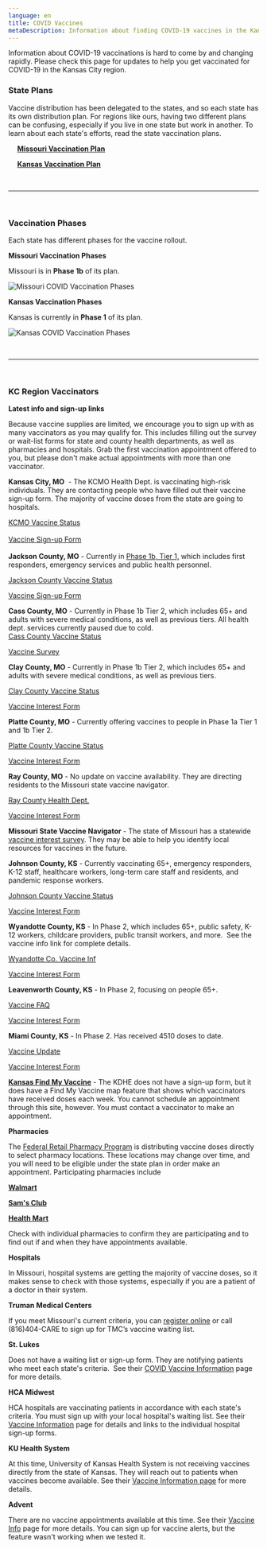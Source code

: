 ```yaml
---
language: en
title: COVID Vaccines
metaDescription: Information about finding COVID-19 vaccines in the Kansas City region.
---
```

Information about COVID-19 vaccinations is hard to come by and changing rapidly. Please check this page for updates to help you get vaccinated for COVID-19 in the Kansas City region.

### State Plans

Vaccine distribution has been delegated to the states, and so each state has its own distribution plan. For regions like ours, having two different plans can be confusing, especially if you live in one state but work in another. To learn about each state's efforts, read the state vaccination plans.

&emsp; **[Missouri Vaccination Plan](https://covidvaccine.mo.gov/)**

&emsp; **[Kansas Vaccination Plan](https://www.kansasvaccine.gov/)**

<br><hr><br>

### Vaccination Phases

Each state has different phases for the vaccine rollout. 

**Missouri Vaccination Phases**

Missouri is in **Phase 1b** of its plan.

![Missouri COVID Vaccination Phases](/uploads/600586616801f.image.png)

**Kansas Vaccination Phases**

Kansas is currently in **Phase 1** of its plan. 

![Kansas COVID Vaccination Phases](/uploads/screen-shot-2021-01-18-at-10.01.04-am.png)

<br><hr><br>

### KC Region Vaccinators

**Latest info and sign-up links**

Because vaccine supplies are limited, we encourage you to sign up with as many vaccinators as you may qualify for. This includes filling out the survey or wait-list forms for state and county health departments, as well as pharmacies and hospitals. Grab the first vaccination appointment offered to you, but please don't make actual appointments with more than one vaccinator.

**Kansas City, MO**  - The KCMO Health Dept. is vaccinating high-risk individuals. They are contacting people who have filled out their vaccine sign-up form. The majority of vaccine doses from the state are going to hospitals.

[KCMO Vaccine Status](https://www.kcmo.gov/city-hall/departments/health/covid-19-vaccine)\
[\
Vaccine Sign-up Form](https://hipaa.jotform.com/210117358088152)\
\
**Jackson County, MO** - Currently in [Phase 1b, Tier 1,](https://jacohd.org/covid-vaccines) which includes first responders, emergency services and public health personnel.

[Jackson County Vaccine Status](https://jacohd.org/covid-vaccines)

[Vaccine Sign-up Form](https://jacohd.org/covid-vaccines)



**Cass County, MO** - Currently in Phase 1b Tier 2, which includes 65+ and adults with severe medical conditions, as well as previous tiers. All health dept. services currently paused due to cold.\
[Cass County Vaccine Status](https://casscounty.com/2462/COVID-19-Vaccine)

[Vaccine Survey](https://casscounty-cchd.app.transform.civicplus.com/forms/19861)



**Clay County, MO** - Currently in Phase 1b Tier 2, which includes 65+ and adults with severe medical conditions, as well as previous tiers.[](https://www.clayhealth.com/301/COVID-19-Vaccine)

[Clay County Vaccine Status](https://www.clayhealth.com/301/COVID-19-Vaccine)[](https://hipaa.jotform.com/210138520201032)

[Vaccine Interest Form](https://hipaa.jotform.com/210138520201032)

**Platte County, MO** - Currently offering vaccines to people in Phase 1a Tier 1 and 1b Tier 2.[](https://www.plattecountyhealthdept.com/emergency.aspx)

[Platte County Vaccine Status](https://www.plattecountyhealthdept.com/emergency.aspx)[](https://us.openforms.com/Form/8c3d6585-ebb9-45a3-8d40-0046c31a9a80)

[Vaccine Interest Form](https://us.openforms.com/Form/8c3d6585-ebb9-45a3-8d40-0046c31a9a80)

**Ray County, MO** - No update on vaccine availability. They are directing residents to the Missouri state vaccine navigator.[](https://www.rayhealth.org/covid-19)

[Ray County Health Dept.](https://www.rayhealth.org/covid-19)[](https://docs.google.com/forms/d/e/1FAIpQLSf_GRYL_BCr8IIfCEBqNdGj0Dt4-4piBa_xJn-X5NmvnOZRcQ/viewform)

[Vaccine Interest Form](https://docs.google.com/forms/d/e/1FAIpQLSf_GRYL_BCr8IIfCEBqNdGj0Dt4-4piBa_xJn-X5NmvnOZRcQ/viewform)

**Missouri State Vaccine Navigator** - The state of Missouri has a statewide [vaccine interest survey](https://covidvaccine.mo.gov/navigator/). They may be able to help you identify local resources for vaccines in the future.

**Johnson County, KS** - Currently vaccinating 65+, emergency responders, K-12 staff, healthcare workers, long-term care staff and residents, and pandemic response workers.[](https://www.jocogov.org/covid-19-vaccine)

[Johnson County Vaccine Status](https://www.jocogov.org/covid-19-vaccine)[](https://redcap.jocogov.org/surveys/?s=8KWLNLWWHL&fbclid=IwAR3jhHgJQZ23sJjnluFYXx8XwJFCfmMi-IZ_bqPhGsH4NPMS4c_YBrj6SqQ)

[Vaccine Interest Form](https://redcap.jocogov.org/surveys/?s=8KWLNLWWHL&fbclid=IwAR3jhHgJQZ23sJjnluFYXx8XwJFCfmMi-IZ_bqPhGsH4NPMS4c_YBrj6SqQ)

**Wyandotte County, KS** - In Phase 2, which includes 65+, public safety, K-12 workers, childcare providers, public transit workers, and more.  See the vaccine info link for complete details.[](https://wyandotte-county-covid-19-vaccines-unifiedgov.hub.arcgis.com/)

[Wyandotte Co. Vaccine Inf](https://wyandotte-county-covid-19-vaccines-unifiedgov.hub.arcgis.com/)

[Vaccine Interest Form](https://wyandotte-county-covid-19-vaccines-unifiedgov.hub.arcgis.com/)

**Leavenworth County, KS** - In Phase 2, focusing on people 65+.[](https://www.leavenworthcounty.gov/information/covid-19_information/covid-19_vaccine_faq.php)

[Vaccine FAQ](https://www.leavenworthcounty.gov/information/covid-19_information/covid-19_vaccine_faq.php)[](https://us.openforms.com/Form/2f2bcc68-3b6a-450b-9007-d39819db6572)

[Vaccine Interest Form](https://us.openforms.com/Form/2f2bcc68-3b6a-450b-9007-d39819db6572)

**Miami County, KS** - In Phase 2. Has received 4510 doses to date.[](http://www.miamicountyks.org/AlertCenter.aspx?AID=COVID19-Vaccine-Update-02232021-353)

[Vaccine Update](http://www.miamicountyks.org/AlertCenter.aspx?AID=COVID19-Vaccine-Update-02232021-353)[](http://www.miamicountyks.org/list.aspx?Mode=Subscribe#alertCenter)

[Vaccine Interest Form](http://www.miamicountyks.org/list.aspx?Mode=Subscribe#alertCenter)

**[Kansas Find My Vaccine](https://www.kansasvaccine.gov/160/Find-My-Vaccine)** - The KDHE does not have a sign-up form, but it does have a Find My Vaccine map feature that shows which vaccinators have received doses each week. You cannot schedule an appointment through this site, however. You must contact a vaccinator to make an appointment.

**Pharmacies**

The [Federal Retail Pharmacy Program](https://www.cdc.gov/vaccines/covid-19/retail-pharmacy-program/participating-pharmacies.html) is distributing vaccine doses directly to select pharmacy locations. These locations may change over time, and you will need to be eligible under the state plan in order make an appointment. Participating pharmacies include

**[Walmart](https://www.walmart.com/cp/1228302)**

**[Sam's Club](https://www.kcmo.gov/?splash=https%3a%2f%2fwww.samsclub.com%2fpharmacy&____isexternal=true)**

**[Health Mart](https://www.kcmo.gov/?splash=https%3a%2f%2fwww.healthmart.com%2fstore-locator.html&____isexternal=true)**

Check with individual pharmacies to confirm they are participating and to find out if and when they have appointments available.

**Hospitals**

In Missouri, hospital systems are getting the majority of vaccine doses, so it makes sense to check with those systems, especially if you are a patient of a doctor in their system.

**Truman Medical Centers**

If you meet Missouri's current criteria, you can [register online](https://www.kcmo.gov/?splash=https%3a%2f%2fwww.trumed.org%2fforms%2fcovid-19-vaccine-wait-list%2f&____isexternal=true) or call (816)404-CARE to sign up for TMC’s vaccine waiting list.

**St. Lukes**

Does not have a waiting list or sign-up form. They are notifying patients who meet each state's criteria.  See their [COVID Vaccine Information](https://www.saintlukeskc.org/covid-19/vaccine#) page for more details.

**HCA Midwest**

HCA hospitals are vaccinating patients in accordance with each state's criteria. You must sign up with your local hospital's waiting list. See their [Vaccine Information](https://hcamidwest.com/covid-19/COVID-19-vaccine-information/) page for details and links to the individual hospital sign-up forms.

**KU Health System**

At this time, University of Kansas Health System is not receiving vaccines directly from the state of Kansas. They will reach out to patients when vaccines become available. See their [Vaccine Information page](https://www.kansashealthsystem.com/patient-visitor/covid19-update/covid-vaccine-form) for more details.

**Advent**

There are no vaccine appointments available at this time. See their [Vaccine Info](https://www.adventhealth.com/coronavirus-resource-hub/adventhealth-coronavirus-vaccine-resource-hub) page for more details. You can sign up for vaccine alerts, but the feature wasn't working when we tested it.